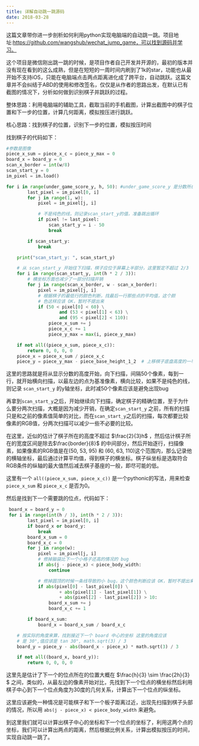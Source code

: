```yaml
---
title: 详解自动跳一跳源码
date: 2018-03-28
---
```

这篇文章带你进一步剖析如何利用python实现电脑端的自动跳一跳。项目地址:https://github.com/wangshub/wechat_jump_game，可以找到源码并学习。

这个项目是微信刚出跳一跳的时候，是项目作者自己开发并开源的，最初的版本并没有现在看到的这么成熟，但是在短短的一周时间内刷到了1k的star，功能也从最开始不支持iOS，只能在电脑端点击两点距离进化成了跨平台，自动跳跃。这篇文章并不会纠结于ABD的使用和修改签名，仅仅是从作者的思路出发，在默认已有截图的情况下，分析如何做到识别棋子并跳跃的过程。

整体思路：利用电脑端的辅助工具，截取当前的手机截图，计算出截图中的棋子位置和下一步的位置，计算几何距离，模拟按压进行跳跃。

核心思路：找到棋子的位置，识别下一步的位置，模拟按压时间

找到棋子的代码如下：

````python
#参数是图像
piece_x_sum = piece_x_c = piece_y_max = 0
board_x = board_y = 0
scan_x_border = int(w/8)
scan_start_y = 0
im_pixel = im.load()

for i in range(under_game_score_y, h, 50): #under_game_score_y 是分数所在的坐标
        last_pixel = im_pixel[0, i]
        for j in range(1, w):
            pixel = im_pixel[j, i]

            # 不是纯色的线，则记录scan_start_y的值，准备跳出循环
            if pixel != last_pixel:
                scan_start_y = i - 50
                break

        if scan_start_y:
            break

    print("scan_start_y: ", scan_start_y)

    # 从 scan_start_y 开始往下扫描，棋子应位于屏幕上半部分，这里暂定不超过 2/3
    for i in range(scan_start_y, int(h * 2 / 3)):
        # 横坐标方面也减少了一部分扫描开销
        for j in range(scan_x_border, w - scan_x_border):
            pixel = im_pixel[j, i]
            # 根据棋子的最低行的颜色判断，找最后一行那些点的平均值，这个颜
            # 色这样应该 OK，暂时不提出来
            if (50 < pixel[0] < 60) \
                    and (53 < pixel[1] < 63) \
                    and (95 < pixel[2] < 110):
                piece_x_sum += j
                piece_x_c += 1
                piece_y_max = max(i, piece_y_max)

    if not all((piece_x_sum, piece_x_c)):
        return 0, 0, 0, 0
    piece_x = piece_x_sum / piece_x_c
    piece_y = piece_y_max - piece_base_height_1_2  # 上移棋子底盘高度的一半
````

这里的思路就是将从显示分数的高度开始，向下扫描，间隔50个像素，每到一行，就开始横向扫描，以最左边的点为基准像素，横向比较，如果不是纯色的线，则记录 `scan_start_y` 的y轴坐标，此时减50个像素应该是避免出现bug

再拿到`scan_start_y`之后，开始继续向下扫描，确定棋子的精确位置，至于为什么要分两次扫描，大概是因为减少开销，在确定`scan_start_y` 之前，所有的扫描只是和之前的像素值简单的对比，而在`scan_start_y`之后的扫描，每次都要比较像素的RGB值，分两次扫描可以减少一些不必要的比较。

在这里，近似的估计了棋子所在的高度不超过 $\frac{2}{3}h$ ，然后估计棋子所在的宽度区间是除去$\frac{border}{8}$ 的中间部分，然后开始逐行，扫描像素，如果像素的RGB值是在(50, 53, 95) 和 (60, 63, 110)这个范围内，那么记录他的横轴坐标，最后通过计算平均值，得到棋子的横坐标。棋子纵坐标是选取符合RGB条件的纵轴的最大值然后减去棋子基座的一般，即尽可能的低。

这里有一个 `all((piece_x_sum, piece_x_c))` 是一个pythonic的写法，用来检查`piece_x_sum` 和 `piece_x_c` 是否为0。

然后是找到下一个需要跳的位点，代码如下：

````python
 board_x = board_y = 0
 for i in range(int(h / 3), int(h * 2 / 3)):
        last_pixel = im_pixel[0, i]
        if board_x or board_y:
            break
        board_x_sum = 0
        board_x_c = 0
        for j in range(w):
            pixel = im_pixel[j, i]
            # 修掉脑袋比下一个小格子还高的情况的 bug
            if abs(j - piece_x) < piece_body_width:
                continue

            # 修掉圆顶的时候一条线导致的小 bug，这个颜色判断应该 OK，暂时不提出来
            if abs(pixel[0] - last_pixel[0]) \
                    + abs(pixel[1] - last_pixel[1]) \
                    + abs(pixel[2] - last_pixel[2]) > 10:
                board_x_sum += j
                board_x_c += 1

        if board_x_sum:
            board_x = board_x_sum / board_x_c

    # 按实际的角度来算，找到接近下一个 board 中心的坐标 这里的角度应该
    # 是 30°,值应该是 tan 30°, math.sqrt(3) / 3
    board_y = piece_y - abs(board_x - piece_x) * math.sqrt(3) / 3

    if not all((board_x, board_y)):
        return 0, 0, 0, 0
````

这里先是估计了下一个的位点所在的位置大概在 $\frac{h}{3} \sim \frac{2h}{3} $ 之间，类似的，从最左边的像素开始对比，先找到下一个位点的横坐标然后利用棋子中心到下一个位点角度为30度的几何关系，计算出下一个位点的纵坐标。

这里应该避免一种情况是可能棋子和下一个板子距离过近，出现先扫描到棋子头部的情况，所以用 `abs(j - piece_x) < piece_body_width` 来避免。

到这里我们就可以计算出棋子中心的坐标和下一个位点的坐标了，利用这两个点的坐标，我们可以计算出两点的距离，然后根据比例关系，计算出模拟按压的时间，实现自动跳一跳了。
